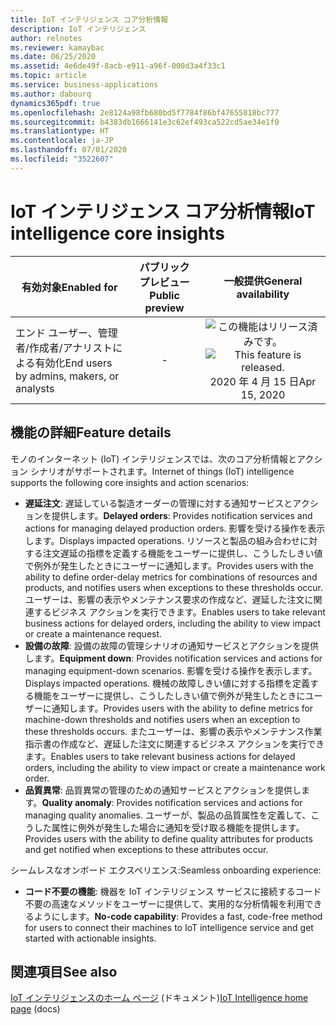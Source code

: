 ```yaml
---
title: IoT インテリジェンス コア分析情報
description: IoT インテリジェンス
author: relnotes
ms.reviewer: kamaybac
ms.date: 06/25/2020
ms.assetid: 4e6de49f-8acb-e911-a96f-000d3a4f33c1
ms.topic: article
ms.service: business-applications
ms.author: dabourq
dynamics365pdf: true
ms.openlocfilehash: 2e8124a98fb680bd5f7784f86bf47655818bc777
ms.sourcegitcommit: b4383db1666141e3c62ef493ca522cd5ae34e1f0
ms.translationtype: HT
ms.contentlocale: ja-JP
ms.lasthandoff: 07/01/2020
ms.locfileid: "3522607"
---
```

# <a name="iot-intelligence-core-insights"></a><span data-ttu-id="d0993-103">IoT インテリジェンス コア分析情報</span><span class="sxs-lookup"><span data-stu-id="d0993-103">IoT intelligence core insights</span></span>


| <span data-ttu-id="d0993-104">有効対象</span><span class="sxs-lookup"><span data-stu-id="d0993-104">Enabled for</span></span>    |  <span data-ttu-id="d0993-105">パブリック プレビュー</span><span class="sxs-lookup"><span data-stu-id="d0993-105">Public preview</span></span> | <span data-ttu-id="d0993-106">一般提供</span><span class="sxs-lookup"><span data-stu-id="d0993-106">General availability</span></span> | 
| ---------- | :----------: |:----------: |
|<span data-ttu-id="d0993-107">エンド ユーザー、管理者/作成者/アナリストによる有効化</span><span class="sxs-lookup"><span data-stu-id="d0993-107">End users by admins, makers, or analysts</span></span>|-| <span data-ttu-id="d0993-108">![この機能はリリース済みです。](/dynamics365-release-plan/media/green-checkmark.png "この機能はリリース済みです。")</span><span class="sxs-lookup"><span data-stu-id="d0993-108">![This feature is released.](/dynamics365-release-plan/media/green-checkmark.png "This feature is released.")</span></span> <span data-ttu-id="d0993-109">2020 年 4 月 15 日</span><span class="sxs-lookup"><span data-stu-id="d0993-109">Apr 15, 2020</span></span>|






## <a name="feature-details"></a><span data-ttu-id="d0993-110">機能の詳細</span><span class="sxs-lookup"><span data-stu-id="d0993-110">Feature details</span></span>
<!--feature detail start -->
<span data-ttu-id="d0993-111">モノのインターネット (IoT) インテリジェンスでは、次のコア分析情報とアクション シナリオがサポートされます。</span><span class="sxs-lookup"><span data-stu-id="d0993-111">Internet of things (IoT) intelligence supports the following core insights and action scenarios:</span></span>

 - <span data-ttu-id="d0993-112">**遅延注文**: 遅延している製造オーダーの管理に対する通知サービスとアクションを提供します。</span><span class="sxs-lookup"><span data-stu-id="d0993-112">**Delayed orders**: Provides notification services and actions for managing delayed production orders.</span></span> <span data-ttu-id="d0993-113">影響を受ける操作を表示します。</span><span class="sxs-lookup"><span data-stu-id="d0993-113">Displays impacted operations.</span></span> <span data-ttu-id="d0993-114">リソースと製品の組み合わせに対する注文遅延の指標を定義する機能をユーザーに提供し、こうしたしきい値で例外が発生したときにユーザーに通知します。</span><span class="sxs-lookup"><span data-stu-id="d0993-114">Provides users with the ability to define order-delay metrics for combinations of resources and products, and notifies users when exceptions to these thresholds occur.</span></span> <span data-ttu-id="d0993-115">ユーザーは、影響の表示やメンテナンス要求の作成など、遅延した注文に関連するビジネス アクションを実行できます。</span><span class="sxs-lookup"><span data-stu-id="d0993-115">Enables users to take relevant business actions for delayed orders, including the ability to view impact or create a maintenance request.</span></span> 
 - <span data-ttu-id="d0993-116">**設備の故障**: 設備の故障の管理シナリオの通知サービスとアクションを提供します。</span><span class="sxs-lookup"><span data-stu-id="d0993-116">**Equipment down**: Provides notification services and actions for managing equipment-down scenarios.</span></span> <span data-ttu-id="d0993-117">影響を受ける操作を表示します。</span><span class="sxs-lookup"><span data-stu-id="d0993-117">Displays impacted operations.</span></span> <span data-ttu-id="d0993-118">機械の故障しきい値に対する指標を定義する機能をユーザーに提供し、こうしたしきい値で例外が発生したときにユーザーに通知します。</span><span class="sxs-lookup"><span data-stu-id="d0993-118">Provides users with the ability to define metrics for machine-down thresholds and notifies users when an exception to these thresholds occurs.</span></span> <span data-ttu-id="d0993-119">またユーザーは、影響の表示やメンテナンス作業指示書の作成など、遅延した注文に関連するビジネス アクションを実行できます。</span><span class="sxs-lookup"><span data-stu-id="d0993-119">Enables users to take relevant business actions for delayed orders, including the ability to view impact or create a maintenance work order.</span></span> 
 - <span data-ttu-id="d0993-120">**品質異常**: 品質異常の管理のための通知サービスとアクションを提供します。</span><span class="sxs-lookup"><span data-stu-id="d0993-120">**Quality anomaly**: Provides notification services and actions for managing quality anomalies.</span></span> <span data-ttu-id="d0993-121">ユーザーが、製品の品質属性を定義して、こうした属性に例外が発生した場合に通知を受け取る機能を提供します。</span><span class="sxs-lookup"><span data-stu-id="d0993-121">Provides users with the ability to define quality attributes for products and get notified when exceptions to these attributes occur.</span></span> 

<span data-ttu-id="d0993-122">シームレスなオンボード エクスペリエンス:</span><span class="sxs-lookup"><span data-stu-id="d0993-122">Seamless onboarding experience:</span></span>

 - <span data-ttu-id="d0993-123">**コード不要の機能**: 機器を IoT インテリジェンス サービスに接続するコード不要の高速なメソッドをユーザーに提供して、実用的な分析情報を利用できるようにします。</span><span class="sxs-lookup"><span data-stu-id="d0993-123">**No-code capability**: Provides a fast, code-free method for users to connect their machines to IoT intelligence service and get started with actionable insights.</span></span>
<!--feature detail end -->










## <a name="see-also"></a><span data-ttu-id="d0993-124">関連項目</span><span class="sxs-lookup"><span data-stu-id="d0993-124">See also</span></span>

<!--docs start-->
<span data-ttu-id="d0993-125">[IoT インテリジェンスのホーム ページ](https://docs.microsoft.com/dynamics365/supply-chain/iot/iot-intelligence-home-page) (ドキュメント)</span><span class="sxs-lookup"><span data-stu-id="d0993-125">[IoT Intelligence home page](https://docs.microsoft.com/dynamics365/supply-chain/iot/iot-intelligence-home-page) (docs)</span></span>
<!--docs end-->
